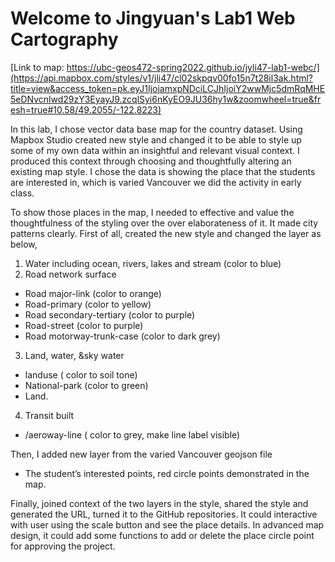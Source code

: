 # Welcome to Jingyuan's Lab1 Web Cartography
[Link to map: https://ubc-geos472-spring2022.github.io/jyli47-lab1-webc/](https://api.mapbox.com/styles/v1/jli47/cl02skpqv00fo15n7t28il3ak.html?title=view&access_token=pk.eyJ1IjoiamxpNDciLCJhIjoiY2wwMjc5dmRqMHE5eDNvcnlwd29zY3EyayJ9.zcqlSyi6nKyEO9JU36hy1w&zoomwheel=true&fresh=true#10.58/49.2055/-122.8223)

In this lab, I chose vector data base map for the country dataset.  Using Mapbox Studio created new style and changed it to be able to style up some of my own data within an insightful and relevant visual context. I produced this context through choosing and thoughtfully altering an existing map style. I chose the data is showing the place that the students are interested in, which is varied Vancouver we did the activity in early class.

To show those places in the map, I needed to effective and value the thoughtfulness of the styling over the over elaborateness of it. It made city patterns clearly. First of all, created the new style and changed the layer as below,
1. Water including ocean, rivers, lakes and stream (color to blue)
2. Road network surface
- Road major-link (color to orange)
- Road-primary (color to yellow) 
- Road secondary-tertiary (color to purple)
- Road-street (color to purple)
- Road motorway-trunk-case (color to dark grey)
3. Land, water, &sky water
- landuse ( color to soil tone)
- National-park (color to green)
- Land.  
4. Transit built
- /aeroway-line ( color to grey, make line label visible)

Then, I added new layer from the varied Vancouver geojson file

- The student’s interested points, red circle points demonstrated in the map.

Finally, joined context of the two layers in the style, shared the style and generated the URL, turned it to the GitHub repositories. It could interactive with user using the scale button and see the place details. In advanced map design, it could add some functions to add or delete the place circle point for approving the project.
